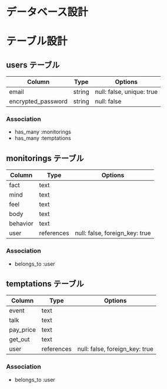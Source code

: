 # データベース設計

# テーブル設計

## users テーブル

| Column             | Type   | Options                   |
| ------------------ | ------ | ------------------------- |
| email              | string | null: false, unique: true |
| encrypted_password | string | null: false               |

### Association

- has_many :monitorings
- has_many :temptations

## monitorings テーブル

| Column     | Type       | Options                        |
| ---------- | ---------- | ------------------------------ |
| fact       | text       |                                |
| mind       | text       |                                |
| feel       | text       |                                |
| body       | text       |                                |
| behavior   | text       |                                |
| user       | references | null: false, foreign_key: true |

### Association

- belongs_to :user

## temptations テーブル

| Column     | Type       | Options                        |
| ---------- | ---------- | ------------------------------ |
| event      | text       |                                |
| talk       | text       |                                |
| pay_price  | text       |                                |
| get_out    | text       |                                |
| user       | references | null: false, foreign_key: true |

### Association

- belongs_to :user